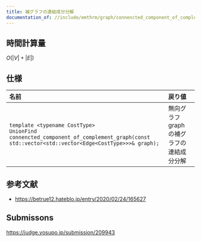```yaml
---
title: 補グラフの連結成分分解
documentation_of: //include/emthrm/graph/connencted_component_of_complement_graph.hpp
---
```



## 時間計算量

$O(\lvert V \rvert + \lvert E \rvert)$


## 仕様

|名前|戻り値|
|:--|:--|
|`template <typename CostType>`<br>`UnionFind connencted_component_of_complement_graph(const std::vector<std::vector<Edge<CostType>>>& graph);`|無向グラフ $\mathrm{graph}$ の補グラフの連結成分分解|


## 参考文献

- https://betrue12.hateblo.jp/entry/2020/02/24/165627


## Submissons

https://judge.yosupo.jp/submission/209943
